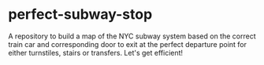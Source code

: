 # perfect-subway-stop
A repository to build a map of the NYC subway system based on the correct train car and corresponding door to exit at the perfect departure point for either turnstiles, stairs or transfers.  Let's get efficient!
